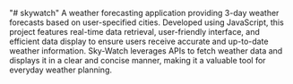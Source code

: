 "# skywatch" 
A weather forecasting application providing 3-day weather forecasts based on user-specified cities. 
Developed using JavaScript, this project features real-time data retrieval, user-friendly interface, and efficient data display to ensure users receive accurate and up-to-date weather information. 
Sky-Watch leverages APIs to fetch weather data and displays it in a clear and concise manner, making it a valuable tool for everyday weather planning.
